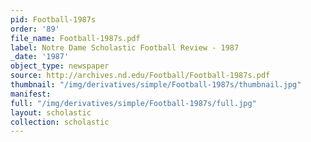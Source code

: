```yaml
---
pid: Football-1987s
order: '89'
file_name: Football-1987s.pdf
label: Notre Dame Scholastic Football Review - 1987
_date: '1987'
object_type: newspaper
source: http://archives.nd.edu/Football/Football-1987s.pdf
thumbnail: "/img/derivatives/simple/Football-1987s/thumbnail.jpg"
manifest:
full: "/img/derivatives/simple/Football-1987s/full.jpg"
layout: scholastic
collection: scholastic
---
```

